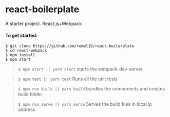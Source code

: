 # react-boilerplate
A starter project. React.js+Webpack

#### To get started:
```
$ git clone https://github.com/remel19/react-boilerplate
$ cd react-webpack
$ npm install
$ npm start
```
> ```$ npm start || yarn start``` starts the webpack-dev-server

> ```$ npm test || yarn test``` Runs all the unit tests

> ```$ npm run build || yarn build``` bundles the components and creates build folder

> ```$ npm run serve || yarn serve``` Serves the build files in local ip address

